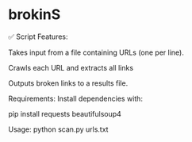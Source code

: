# brokinS

✅ Script Features:

Takes input from a file containing URLs (one per line).

Crawls each URL and extracts all links

Outputs broken links to a results file.

Requirements:
Install dependencies with:

pip install requests beautifulsoup4

Usage:
python scan.py urls.txt
